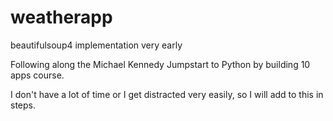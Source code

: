 # weatherapp
beautifulsoup4 implementation very early

Following along the Michael Kennedy Jumpstart to Python by building 10 apps course.

I don't have a lot of time  or I get distracted very easily, so I will add to this in steps.
